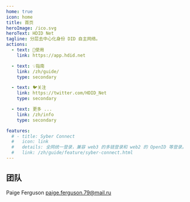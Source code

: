 ```yaml
---
home: true
icon: home
title: 首页
heroImage: /ico.svg
heroText: HDID Net
tagline: 分层去中心化身份 DID 自主网络。
actions:
  - text: 🚀使用
    link: https://app.hdid.net

  - text: 💡指南
    link: /zh/guide/
    type: secondary 

  - text: 🐦关注
    link: https://twitter.com/HDID_Net
    type: secondary 

  - text: 更多 ...
    link: /zh/info
    type: secondary

features:
  # - title: Syber Connect
  #   icon: link
  #   details: 全网统一登录，兼容 web3 的多链登录和 web2 的 OpenID 等登录。 
  #   link: /zh/guide/feature/syber-connect.html 
---
```


## 团队
Paige Ferguson <paige.ferguson.79@mail.ru>